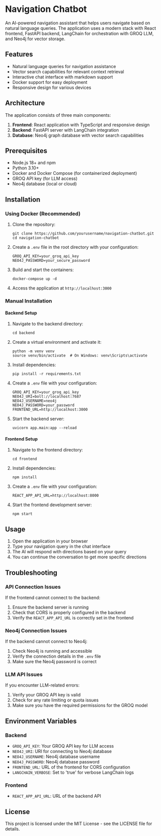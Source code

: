 # Navigation Chatbot

An AI-powered navigation assistant that helps users navigate based on natural language queries. The application uses a modern stack with React frontend, FastAPI backend, LangChain for orchestration with GROQ LLM, and Neo4j for vector storage.

## Features

- Natural language queries for navigation assistance
- Vector search capabilities for relevant context retrieval
- Interactive chat interface with markdown support
- Docker support for easy deployment
- Responsive design for various devices

## Architecture

The application consists of three main components:

1. **Frontend**: React application with TypeScript and responsive design
2. **Backend**: FastAPI server with LangChain integration
3. **Database**: Neo4j graph database with vector search capabilities

## Prerequisites

- Node.js 18+ and npm
- Python 3.10+
- Docker and Docker Compose (for containerized deployment)
- GROQ API key (for LLM access)
- Neo4j database (local or cloud)

## Installation

### Using Docker (Recommended)

1. Clone the repository:
   ```
   git clone https://github.com/yourusername/navigation-chatbot.git
   cd navigation-chatbot
   ```

2. Create a `.env` file in the root directory with your configuration:
   ```
   GROQ_API_KEY=your_groq_api_key
   NEO4J_PASSWORD=your_secure_password
   ```

3. Build and start the containers:
   ```
   docker-compose up -d
   ```

4. Access the application at `http://localhost:3000`

### Manual Installation

#### Backend Setup

1. Navigate to the backend directory:
   ```
   cd backend
   ```

2. Create a virtual environment and activate it:
   ```
   python -m venv venv
   source venv/bin/activate  # On Windows: venv\Scripts\activate
   ```

3. Install dependencies:
   ```
   pip install -r requirements.txt
   ```

4. Create a `.env` file with your configuration:
   ```
   GROQ_API_KEY=your_groq_api_key
   NEO4J_URI=bolt://localhost:7687
   NEO4J_USERNAME=neo4j
   NEO4J_PASSWORD=your_password
   FRONTEND_URL=http://localhost:3000
   ```

5. Start the backend server:
   ```
   uvicorn app.main:app --reload
   ```

#### Frontend Setup

1. Navigate to the frontend directory:
   ```
   cd frontend
   ```

2. Install dependencies:
   ```
   npm install
   ```

3. Create a `.env` file with your configuration:
   ```
   REACT_APP_API_URL=http://localhost:8000
   ```

4. Start the frontend development server:
   ```
   npm start
   ```

## Usage

1. Open the application in your browser
2. Type your navigation query in the chat interface
3. The AI will respond with directions based on your query
4. You can continue the conversation to get more specific directions

## Troubleshooting

### API Connection Issues

If the frontend cannot connect to the backend:

1. Ensure the backend server is running
2. Check that CORS is properly configured in the backend
3. Verify the `REACT_APP_API_URL` is correctly set in the frontend

### Neo4j Connection Issues

If the backend cannot connect to Neo4j:

1. Check Neo4j is running and accessible
2. Verify the connection details in the `.env` file
3. Make sure the Neo4j password is correct

### LLM API Issues

If you encounter LLM-related errors:

1. Verify your GROQ API key is valid
2. Check for any rate limiting or quota issues
3. Make sure you have the required permissions for the GROQ model

## Environment Variables

### Backend

- `GROQ_API_KEY`: Your GROQ API key for LLM access
- `NEO4J_URI`: URI for connecting to Neo4j database
- `NEO4J_USERNAME`: Neo4j database username
- `NEO4J_PASSWORD`: Neo4j database password
- `FRONTEND_URL`: URL of the frontend for CORS configuration
- `LANGCHAIN_VERBOSE`: Set to 'true' for verbose LangChain logs

### Frontend

- `REACT_APP_API_URL`: URL of the backend API

## License

This project is licensed under the MIT License - see the LICENSE file for details. 